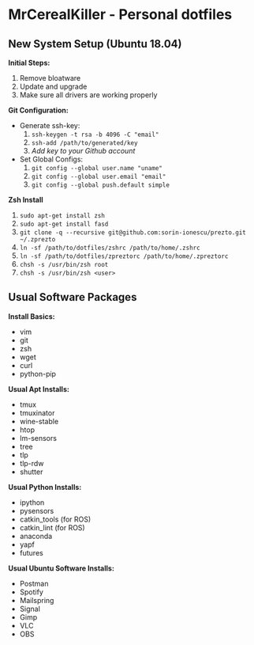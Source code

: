 # MrCerealKiller - Personal dotfiles

## New System Setup (Ubuntu 18.04)
**Initial Steps:**
1. Remove bloatware
2. Update and upgrade
3. Make sure all drivers are working properly

**Git Configuration:**
* Generate ssh-key:
    1. `ssh-keygen -t rsa -b 4096 -C "email"`
    2. `ssh-add /path/to/generated/key`
    3. _Add key to your Github account_
* Set Global Configs:
    1. `git config --global user.name "uname"`
    2. `git config --global user.email "email"`
    3. `git config --global push.default simple`

**Zsh Install**
1. `sudo apt-get install zsh`
2. `sudo apt-get install fasd`
3. `git clone -q --recursive git@github.com:sorin-ionescu/prezto.git ~/.zprezto`
4. `ln -sf /path/to/dotfiles/zshrc /path/to/home/.zshrc`
5. `ln -sf /path/to/dotfiles/zpreztorc /path/to/home/.zpreztorc`
6. `chsh -s /usr/bin/zsh root`
7. `chsh -s /usr/bin/zsh <user>`

## Usual Software Packages
**Install Basics:**
* vim
* git
* zsh
* wget
* curl
* python-pip

**Usual Apt Installs:**
* tmux
* tmuxinator
* wine-stable
* htop
* lm-sensors
* tree
* tlp
* tlp-rdw
* shutter

**Usual Python Installs:**
* ipython
* pysensors
* catkin_tools (for ROS)
* catkin_lint (for ROS)
* anaconda
* yapf
* futures

**Usual Ubuntu Software Installs:**
* Postman
* Spotify
* Mailspring
* Signal
* Gimp
* VLC
* OBS

